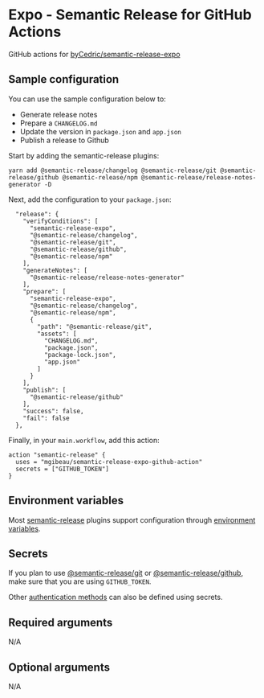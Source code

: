 # Expo - Semantic Release for GitHub Actions

GitHub actions for [byCedric/semantic-release-expo][semantic-release-expo]

## Sample configuration
You can use the sample configuration below to:
- Generate release notes
- Prepare a `CHANGELOG.md`
- Update the version in `package.json` and `app.json`
- Publish a release to Github

Start by adding the semantic-release plugins:
```
yarn add @semantic-release/changelog @semantic-release/git @semantic-release/github @semantic-release/npm @semantic-release/release-notes-generator -D
```

Next, add the configuration to your `package.json`:
```
  "release": {
    "verifyConditions": [
      "semantic-release-expo",
      "@semantic-release/changelog",
      "@semantic-release/git",
      "@semantic-release/github",
      "@semantic-release/npm"
    ],
    "generateNotes": [
      "@semantic-release/release-notes-generator"
    ],
    "prepare": [
      "semantic-release-expo",
      "@semantic-release/changelog",
      "@semantic-release/npm",
      {
        "path": "@semantic-release/git",
        "assets": [
          "CHANGELOG.md",
          "package.json",
          "package-lock.json",
          "app.json"
        ]
      }
    ],
    "publish": [
      "@semantic-release/github"
    ],
    "success": false,
    "fail": false
  },
```

Finally, in your `main.workflow`, add this action:
```
action "semantic-release" {
  uses = "mgibeau/semantic-release-expo-github-action"
  secrets = ["GITHUB_TOKEN"]
}
```

## Environment variables
Most [semantic-release][semantic-release] plugins support configuration through [environment variables][semantic-release-env].

## Secrets
If you plan to use [@semantic-release/git][semantic-release-git] or [@semantic-release/github][semantic-release-github], make sure
that you are using `GITHUB_TOKEN`.

Other [authentication methods][semantic-release-autentication] can also be defined using secrets.

## Required arguments
N/A

## Optional arguments
N/A

[semantic-release]: https://github.com/semantic-release/semantic-release
[semantic-release-expo]: https://github.com/byCedric/semantic-release-expo
[semantic-release-env]: https://github.com/semantic-release/semantic-release/blob/master/docs/usage/configuration.md#git-environment-variables
[semantic-release-git]: https://github.com/semantic-release/git
[semantic-release-github]: https://github.com/semantic-release/github
[semantic-release-autentication]: https://github.com/semantic-release/semantic-release/blob/master/docs/usage/ci-configuration.md#authentication